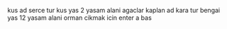 kus ad serce tur kus yas 2 yasam alani agaclar
kaplan ad kara tur bengai yas 12 yasam alani orman
cikmak icin enter a bas
